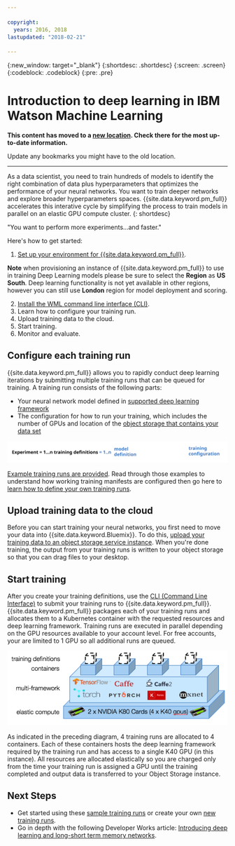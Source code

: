```yaml
---

copyright:
  years: 2016, 2018
lastupdated: "2018-02-21"

---
```

{:new_window: target="_blank"}
{:shortdesc: .shortdesc}
{:screen: .screen}
{:codeblock: .codeblock}
{:pre: .pre}

# Introduction to deep learning in IBM Watson Machine Learning

**This content has moved to a [new location](https://datascience.ibm.com/docs/content/analyze-data/ml_dlaas.html). Check there for the most up-to-date information.**

Update any bookmarks you might have to the old location.


_____________


As a data scientist, you need to train hundreds of models to identify the right combination of data plus hyperparameters that optimizes the performance of your neural networks. You want to train deeper networks and explore broader hyperparameters spaces. {{site.data.keyword.pm_full}} accelerates this interative cycle by simplifying the process to train models in parallel on an elastic GPU compute cluster.
{: shortdesc}

"You want to perform more experiments…and faster."

Here's how to get started:

1. [Set up your environment for {{site.data.keyword.pm_full}}](ml_getting_access.html).

  **Note** when provisioning an instance of {{site.data.keyword.pm_full}} to use in training Deep Learning models please be sure to select the **Region** as **US South**. Deep learning functionality is not yet available in other regions, however you can still use **London** region for model deployment and scoring.

2. [Install the WML command line interface (CLI)](ml_dlaas_environment.html).
3. Learn how to configure your training run.
4. Upload training data to the cloud.
5. Start training.
6. Monitor and evaluate.

## Configure each training run

{{site.data.keyword.pm_full}} allows you to rapidly conduct deep learning iterations by submitting multiple training runs that can be queued for training. A training run consists of the following parts:

* Your neural network model defined in [supported deep learning framework](pm_service_supported_frameworks.html)
* The configuration for how to run your training, which includes the number of GPUs and location of the [object storage that contains your data set](ml_dlaas_object_store.html)

<p align="center"><img src="images/experiment_to_training_runs_text.svg?lang=en" alt="relation of experiments to training runs"></p>

[Example training runs are provided](ml_dlaas_working_with_sample_models.html). Read through those examples to understand how working training manifests are configured then go here to [learn how to define your own training runs](ml_dlaas_working_with_new_models.html).

## Upload training data to the cloud

Before you can start training your neural networks, you first need to move your data into {{site.data.keyword.Bluemix}}. To do this, [upload your training data to an object storage service instance](ml_dlaas_object_store.html).  When you're done training, the output from your training runs is written to your object storage so that you can drag files to your desktop.

## Start training

After you create your training definitions, use the [CLI (Command Line Interface)](ml_dlaas_environment.html) to submit your training runs to {{site.data.keyword.pm_full}}. {{site.data.keyword.pm_full}} packages each of your training runs and allocates them to a Kubernetes container with the requested resources and deep learning framework.  Training runs are executed in parallel depending on the GPU resources available to your account level.  For free accounts, your are limited to 1 GPU so all additional runs are queued.

<p align="center"><img src="images/ml_dlaas_markitecture.png" alt="deep learning process flow"></p>

As indicated in the preceding diagram, 4 training runs are allocated to 4 containers.  Each of these containers hosts the deep learning framework required by the training run and has access to a single K40 GPU (in this instance).  All resources are allocated elastically so you are charged only from the time your training run is assigned a GPU until the training completed and output data is transferred to your Object Storage instance.

## Next Steps

* Get started using these [sample training runs](ml_dlaas_working_with_sample_models.html) or create your own [new training runs](ml_dlaas_working_with_new_models.html).
* Go in depth with the following Developer Works article: [Introducing deep learning and long-short term memory networks](https://www.ibm.com/developerworks/analytics/library/iot-deep-learning-anomaly-detection-1/index.html).


